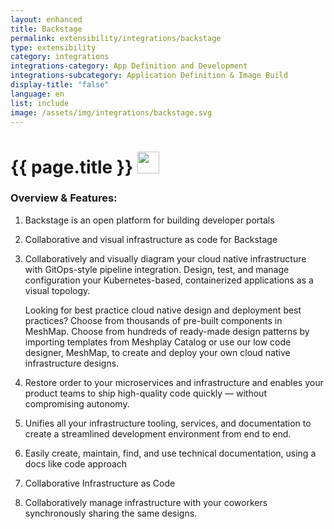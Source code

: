 ```yaml
---
layout: enhanced
title: Backstage
permalink: extensibility/integrations/backstage
type: extensibility
category: integrations
integrations-category: App Definition and Development
integrations-subcategory: Application Definition & Image Build
display-title: "false"
language: en
list: include
image: /assets/img/integrations/backstage.svg
---
```


<h1>{{ page.title }} <img src="{{ page.image }}" style="width: 35px; height: 35px;" /></h1>


<!-- This needs replaced with the Category property, not the sub-category.
 #### About: Backstage is an open platform for building developer portals -->

### Overview & Features:

1. Backstage is an open platform for building developer portals

2. Collaborative and visual infrastructure as code for Backstage

4. 
    Collaboratively and visually diagram your cloud native infrastructure with GitOps-style pipeline integration. Design, test, and manage configuration your Kubernetes-based, containerized applications as a visual topology.



    Looking for best practice cloud native design and deployment best practices? Choose from thousands of pre-built components in MeshMap. Choose from hundreds of ready-made design patterns by importing templates from Meshplay Catalog or use our low code designer, MeshMap, to create and deploy your own cloud native infrastructure designs.



5. Restore order to your microservices and infrastructure and enables your product teams to ship high-quality code quickly — without compromising autonomy.

6. Unifies all your infrastructure tooling, services, and documentation to create a streamlined development environment from end to end.

7. Easily create, maintain, find, and use technical documentation, using a docs like code approach

8. Collaborative Infrastructure as Code

9. Collaboratively manage infrastructure with your coworkers synchronously sharing the same designs.


